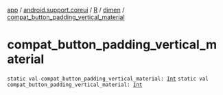 [app](../../../index.md) / [android.support.coreui](../../index.md) / [R](../index.md) / [dimen](index.md) / [compat_button_padding_vertical_material](.)

# compat_button_padding_vertical_material

`static val compat_button_padding_vertical_material: `[`Int`](https://kotlinlang.org/api/latest/jvm/stdlib/kotlin/-int/index.html)
`static val compat_button_padding_vertical_material: `[`Int`](https://kotlinlang.org/api/latest/jvm/stdlib/kotlin/-int/index.html)